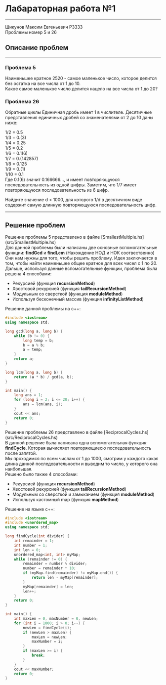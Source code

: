 # Лабараторная работа №1

---
Шикунов Максим Евгеньевич P3333  
Проблемы номер 5 и 26

## Описание проблем

---

### Проблема 5

Наименьшее кратное
2520 - самое маленькое число, которое делится без остатка на все числа от 1 до 10.  
Какое самое маленькое число делится нацело на все числа от 1 до 20?

### Проблема 26

Обратные циклы
Единичная дробь имеет 1 в числителе. Десятичные представления единичных дробей со знаменателями от 2 до 10 даны ниже:

1/2 = 0.5  
1/3 = 0.(3)  
1/4 = 0.25  
1/5 = 0.2  
1/6 = 0.1(6)  
1/7 = 0.(142857)  
1/8 = 0.125  
1/9 = 0.(1)  
1/10 = 0.1  
Где 0.1(6) значит 0.166666..., и имеет повторяющуюся последовательность из одной цифры. Заметим, что 1/7 имеет повторяющуюся последовательность из 6 цифр.

Найдите значение d < 1000, для которого 1/d в десятичном виде содержит самую длинную повторяющуюся последовательность цифр.

---

## Решение проблем

Решение проблемы 5 представлено в файле [SmallestMultiple.hs] (src/SmallestMultiple.hs)  
Для данной проблемы были написаны две основные вспомогательные функции: __findGcd__ и __findLcm__ (Нахождение НОД и НОК соотвественно)  
Они нам нужны для того, чтобы решить проблему. Идея заключается в том, чтобы найти наименьшее общее кратное для всех чисел с 1 по 20.  
Дальше, используя данные вспомогательные функции, проблема была решена 4 способами:

- Рекурсией (функция __recursionMethod__)
- Хвостовой рекурсией (функция __tailRecursionMethod__)
- Модульным со сверсткой (функция __moduleMethod__)
- Используя бесконечный массив (функция __infinityListMethod__)  

Решение данной проблемы на c++:

```c++
#include <iostream>
using namespace std;

long gcd(long a, long b) {
    while (b != 0) {
        long temp = b;
        b = a % b;
        a = temp;
    }
    return a;
}

long lcm(long a, long b) {
    return (a * b) / gcd(a, b);
}

int main() {
    long ans = 1;
    for (long i = 2; i <= 20; i++) {
        ans = lcm(ans, i);
    }
    cout << ans;
    return 0;
}
```

Решение проблемы 26 представлено в файле [ReciprocalCycles.hs] (src/ReciprocalCycles.hs)  
В данной решение была написана одна вспомогательная функция: __findCycle__. Которая вычисляет повторяющиесю последовательность после запятой.  
Мы проходимся по всем числам от 1 до 1000, смотрим у каждого какая длина данной последовательности и выводим то число, у которого она наибольшая.  
Решено было также 4 способами:

- Рекурсией (функция __recursionMethod__)
- Хвостовой рекурсией (функция __tailRecursionMethod__)
- Модульным со сверсткой и замыканием (функция __moduleMethod__)
- Используя кастомный map (функция __mapMethod__)

Решение на языке c++:

```c++
#include <iostream>
#include <unordered_map>
using namespace std;

long findCycle(int divider) {
    int remainder = 1;
    int number = 1;
    int len = 0;
    unordered_map<int, int> myMap;
    while (remainder != 0) {
        remainder = number % divider;
        number = remainder * 10;
        if (myMap.find(remainder) != myMap.end()) {
            return len - myMap[remainder];
        }
        myMap[remainder] = len;
        len++;
    }
    return 0;
}

int main() {
    int maxLen = 0, maxNumber = 0, newLen;
    for (int i = 1000; i > 0; i--) {
        newLen = findCycle(i);
        if (newLen > maxLen) {
            maxLen = newLen;
            maxNumber = i;
        }
        if (maxLen >= i) {
            break;
        }
    }
    cout << maxNumber;
    return 0;
}
```
